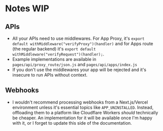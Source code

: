 # Notes WIP

## APIs

- All your APIs need to use middlewares. For App Proxy, it's `export default withMiddleware("verifyProxy")(handler)` and for Apps route (the regular backend) it's `export default withMiddleware("verifyRequest")(handler);`.
- Example implementations are available in `pages/api/proxy_route/json.js` and `pages/api/apps/index.js`
- If you don't use the middlewares your app will be rejected and it's insecure to run APIs without context.

## Webhooks

- I wouldn't recommend processing webhooks from a Next.js/Vercel environment unless it's essential topics like `APP_UNINSTALLED`. Instead, offloading them to a platform like Cloudflare Workers _should_ technically be cheaper. An implementation for it will be available once I'm happy with it, or I forget to update this side of the documentation.
